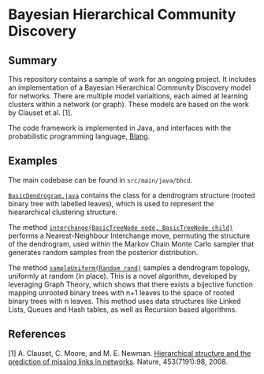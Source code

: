 # Bayesian Hierarchical Community Discovery

## Summary

This repository contains a sample of work for an ongoing project. It includes an implementation of a Bayesian Hierarchical Community Discovery model for networks. There are multiple model variaitions, each aimed at learning clusters within a network (or graph). These models are based on the work by Clauset et al. [1]. 

The code framework is implemented in Java, and interfaces with the probabilistic programming language, [Blang](https://www.stat.ubc.ca/~bouchard/blang/).

## Examples

The main codebase can be found in `src/main/java/bhcd`.

[`BasicDendrogram.java`](src/main/java/bhcd/BasicDendrogram.java) contains the class for a dendrogram structure (rooted binary tree with labelled leaves), which is used to represent the hieararchical clustering structure. 

The method [`interchange(BasicTreeNode node, BasicTreeNode child)`](https://github.com/Creagh/bhcdSample/blob/af628e59c1bafb5bca6bfca134da9bc941e6e4c2/src/main/java/bhcd/BasicDendrogram.java#L388) performs a Nearest-Neighbour Interchange move, permuting the structure of the dendrogram, used within the Markov Chain Monte Carlo sampler that generates random samples from the posterior distribution.

The method [`sampleUniform(Random rand)`](https://github.com/Creagh/bhcdSample/blob/af628e59c1bafb5bca6bfca134da9bc941e6e4c2/src/main/java/bhcd/BasicDendrogram.java#L685) samples a dendrogram topology, uniformly at random (in place). This is a novel algorithm, developed by leveraging Graph Theory, which shows that there exists a bijective function mapping unrooted binary trees with n+1 leaves to the space of rooted binary trees with n leaves. This method uses data structures like Linked Lists, Queues and Hash tables, as well as Recursion based algorithms.

## References

[1] A. Clauset, C. Moore, and M. E. Newman. [Hierarchical structure and the prediction of missing links in networks](https://arxiv.org/pdf/0811.0484.pdf). Nature, 453(7191):98, 2008.



